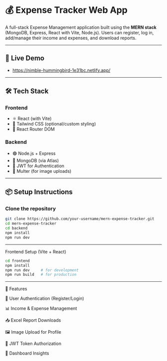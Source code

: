 # 💰 Expense Tracker Web App

A full-stack Expense Management application built using the **MERN stack** (MongoDB, Express, React with Vite, Node.js). Users can register, log in, add/manage their income and expenses, and download reports.

---

## 🚀 Live Demo

- https://nimble-hummingbird-1e31bc.netlify.app/

---

## 🛠️ Tech Stack

### Frontend
- ⚛️ React (with Vite)
- 📐 Tailwind CSS (optional/custom styling)
- 🧭 React Router DOM

### Backend
- 🟢 Node.js + Express
- 🌿 MongoDB (via Atlas)
- 🔐 JWT for Authentication
- 📁 Multer (for image uploads)

---

## 📦 Setup Instructions

### Clone the repository
```bash
git clone https://github.com/your-username/mern-expense-tracker.git
cd mern-expense-tracker
cd backend
npm install
npm run dev

```
---
Frontend Setup (Vite + React)
```bash
cd frontend
npm install
npm run dev     # for development
npm run build   # for production
```
---
📸 Features

👤 User Authentication (Register/Login)

📊 Income & Expense Management

📥 Excel Report Downloads

🖼️ Image Upload for Profile

🔐 JWT Token Authorization

🧮 Dashboard Insights
